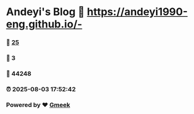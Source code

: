 # Andeyi's Blog :link: https://andeyi1990-eng.github.io/- 
### :page_facing_up: [25](https://andeyi1990-eng.github.io/-/tag.html) 
### :speech_balloon: 3 
### :hibiscus: 44248 
### :alarm_clock: 2025-08-03 17:52:42 
### Powered by :heart: [Gmeek](https://github.com/Meekdai/Gmeek)
